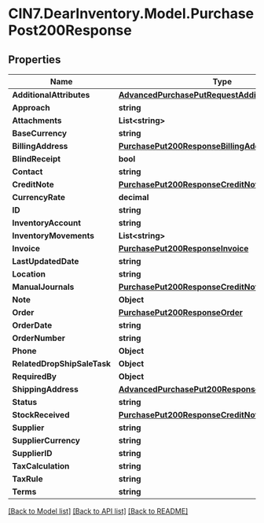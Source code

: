 # CIN7.DearInventory.Model.PurchasePost200Response

## Properties

| Name                        | Type                                                                                                    | Description | Notes      |
| --------------------------- | ------------------------------------------------------------------------------------------------------- | ----------- | ---------- |
| **AdditionalAttributes**    | [**AdvancedPurchasePutRequestAdditionalAttributes**](AdvancedPurchasePutRequestAdditionalAttributes.md) |             | [optional] |
| **Approach**                | **string**                                                                                              |             | [optional] |
| **Attachments**             | **List&lt;string&gt;**                                                                                  |             | [optional] |
| **BaseCurrency**            | **string**                                                                                              |             | [optional] |
| **BillingAddress**          | [**PurchasePut200ResponseBillingAddress**](PurchasePut200ResponseBillingAddress.md)                     |             | [optional] |
| **BlindReceipt**            | **bool**                                                                                                |             | [optional] |
| **Contact**                 | **string**                                                                                              |             | [optional] |
| **CreditNote**              | [**PurchasePut200ResponseCreditNote**](PurchasePut200ResponseCreditNote.md)                             |             | [optional] |
| **CurrencyRate**            | **decimal**                                                                                             |             | [optional] |
| **ID**                      | **string**                                                                                              |             | [optional] |
| **InventoryAccount**        | **string**                                                                                              |             | [optional] |
| **InventoryMovements**      | **List&lt;string&gt;**                                                                                  |             | [optional] |
| **Invoice**                 | [**PurchasePut200ResponseInvoice**](PurchasePut200ResponseInvoice.md)                                   |             | [optional] |
| **LastUpdatedDate**         | **string**                                                                                              |             | [optional] |
| **Location**                | **string**                                                                                              |             | [optional] |
| **ManualJournals**          | [**PurchasePut200ResponseCreditNoteUnstock**](PurchasePut200ResponseCreditNoteUnstock.md)               |             | [optional] |
| **Note**                    | **Object**                                                                                              |             | [optional] |
| **Order**                   | [**PurchasePut200ResponseOrder**](PurchasePut200ResponseOrder.md)                                       |             | [optional] |
| **OrderDate**               | **string**                                                                                              |             | [optional] |
| **OrderNumber**             | **string**                                                                                              |             | [optional] |
| **Phone**                   | **Object**                                                                                              |             | [optional] |
| **RelatedDropShipSaleTask** | **Object**                                                                                              |             | [optional] |
| **RequiredBy**              | **Object**                                                                                              |             | [optional] |
| **ShippingAddress**         | [**AdvancedPurchasePut200ResponseShippingAddress**](AdvancedPurchasePut200ResponseShippingAddress.md)   |             | [optional] |
| **Status**                  | **string**                                                                                              |             | [optional] |
| **StockReceived**           | [**PurchasePut200ResponseCreditNoteUnstock**](PurchasePut200ResponseCreditNoteUnstock.md)               |             | [optional] |
| **Supplier**                | **string**                                                                                              |             | [optional] |
| **SupplierCurrency**        | **string**                                                                                              |             | [optional] |
| **SupplierID**              | **string**                                                                                              |             | [optional] |
| **TaxCalculation**          | **string**                                                                                              |             | [optional] |
| **TaxRule**                 | **string**                                                                                              |             | [optional] |
| **Terms**                   | **string**                                                                                              |             | [optional] |

[[Back to Model list]](../README.md#documentation-for-models) [[Back to API list]](../README.md#documentation-for-api-endpoints) [[Back to README]](../README.md)

